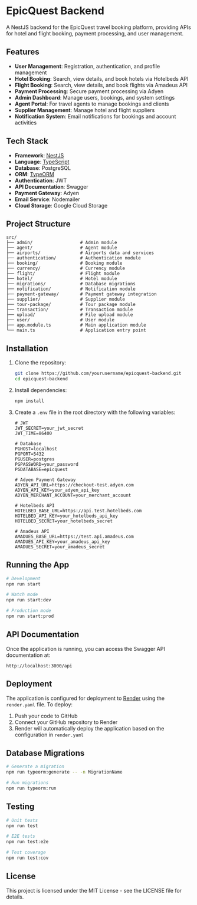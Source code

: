 # EpicQuest Backend

A NestJS backend for the EpicQuest travel booking platform, providing APIs for hotel and flight booking, payment processing, and user management.

## Features

- **User Management**: Registration, authentication, and profile management
- **Hotel Booking**: Search, view details, and book hotels via Hotelbeds API
- **Flight Booking**: Search, view details, and book flights via Amadeus API
- **Payment Processing**: Secure payment processing via Adyen
- **Admin Dashboard**: Manage users, bookings, and system settings
- **Agent Portal**: For travel agents to manage bookings and clients
- **Supplier Management**: Manage hotel and flight suppliers
- **Notification System**: Email notifications for bookings and account activities

## Tech Stack

- **Framework**: [NestJS](https://nestjs.com/)
- **Language**: [TypeScript](https://www.typescriptlang.org/)
- **Database**: PostgreSQL
- **ORM**: [TypeORM](https://typeorm.io/)
- **Authentication**: JWT
- **API Documentation**: Swagger
- **Payment Gateway**: Adyen
- **Email Service**: Nodemailer
- **Cloud Storage**: Google Cloud Storage

## Project Structure

```
src/
├── admin/                  # Admin module
├── agent/                  # Agent module
├── airports/               # Airports data and services
├── authentication/         # Authentication module
├── booking/                # Booking module
├── currency/               # Currency module
├── flight/                 # Flight module
├── hotel/                  # Hotel module
├── migrations/             # Database migrations
├── notification/           # Notification module
├── payment-gateway/        # Payment gateway integration
├── supplier/               # Supplier module
├── tour-package/           # Tour package module
├── transaction/            # Transaction module
├── upload/                 # File upload module
├── user/                   # User module
├── app.module.ts           # Main application module
└── main.ts                 # Application entry point
```

## Installation

1. Clone the repository:
   ```bash
   git clone https://github.com/yourusername/epicquest-backend.git
   cd epicquest-backend
   ```

2. Install dependencies:
   ```bash
   npm install
   ```

3. Create a `.env` file in the root directory with the following variables:
   ```
   # JWT
   JWT_SECRET=your_jwt_secret
   JWT_TIME=86400
   
   # Database
   PGHOST=localhost
   PGPORT=5432
   PGUSER=postgres
   PGPASSWORD=your_password
   PGDATABASE=epicquest
   
   # Adyen Payment Gateway
   ADYEN_API_URL=https://checkout-test.adyen.com
   ADYEN_API_KEY=your_adyen_api_key
   ADYEN_MERCHANT_ACCOUNT=your_merchant_account
   
   # Hotelbeds API
   HOTELBED_BASE_URL=https://api.test.hotelbeds.com
   HOTELBED_API_KEY=your_hotelbeds_api_key
   HOTELBED_SECRET=your_hotelbeds_secret
   
   # Amadeus API
   AMADUES_BASE_URL=https://test.api.amadeus.com
   AMADUES_API_KEY=your_amadeus_api_key
   AMADUES_SECRET=your_amadeus_secret
   ```

## Running the App

```bash
# Development
npm run start

# Watch mode
npm run start:dev

# Production mode
npm run start:prod
```

## API Documentation

Once the application is running, you can access the Swagger API documentation at:

```
http://localhost:3000/api
```

## Deployment

The application is configured for deployment to [Render](https://render.com/) using the `render.yaml` file. To deploy:

1. Push your code to GitHub
2. Connect your GitHub repository to Render
3. Render will automatically deploy the application based on the configuration in `render.yaml`

## Database Migrations

```bash
# Generate a migration
npm run typeorm:generate -- -n MigrationName

# Run migrations
npm run typeorm:run
```

## Testing

```bash
# Unit tests
npm run test

# E2E tests
npm run test:e2e

# Test coverage
npm run test:cov
```

## License

This project is licensed under the MIT License - see the LICENSE file for details.

